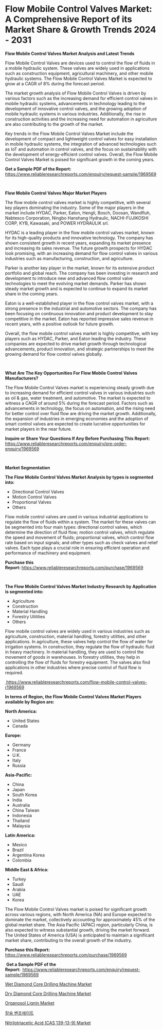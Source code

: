 <p><h1>Flow Mobile Control Valves Market: A Comprehensive Report of its Market Share & Growth Trends 2024 - 2031</h1></p><p><strong>Flow Mobile Control Valves Market Analysis and Latest Trends</strong></p>
<p><p>Flow Mobile Control Valves are devices used to control the flow of fluids in a mobile hydraulic system. These valves are widely used in applications such as construction equipment, agricultural machinery, and other mobile hydraulic systems. The Flow Mobile Control Valves Market is expected to grow at a CAGR of 8% during the forecast period.</p><p>The market growth analysis of Flow Mobile Control Valves is driven by various factors such as the increasing demand for efficient control valves in mobile hydraulic systems, advancements in technology leading to the development of innovative control valves, and the growing adoption of mobile hydraulic systems in various industries. Additionally, the rise in construction activities and the increasing need for automation in agriculture are also contributing to the growth of the market.</p><p>Key trends in the Flow Mobile Control Valves Market include the development of compact and lightweight control valves for easy installation in mobile hydraulic systems, the integration of advanced technologies such as IoT and automation in control valves, and the focus on sustainability with the development of energy-efficient control valves. Overall, the Flow Mobile Control Valves Market is poised for significant growth in the coming years.</p></p>
<p><strong>Get a Sample PDF of the Report:&nbsp;</strong> <a href="https://www.reliableresearchreports.com/enquiry/request-sample/1969569">https://www.reliableresearchreports.com/enquiry/request-sample/1969569</a></p>
<p>&nbsp;</p>
<p><strong>Flow Mobile Control Valves Major Market Players</strong></p>
<p><p>The flow mobile control valves market is highly competitive, with several key players dominating the industry. Some of the major players in the market include HYDAC, Parker, Eaton, Hengli, Bosch, Doosan, Wandfluh, Nabtesco Corporation, Ningbo Hanshang Hydraulic, NACHI-FUJIKOSHI CORP, KYB, Kawasaki, and POWER HYDRAULIK srl.</p><p>HYDAC is a leading player in the flow mobile control valves market, known for its high-quality products and innovative technology. The company has shown consistent growth in recent years, expanding its market presence and increasing its sales revenue. The future growth prospects for HYDAC look promising, with an increasing demand for flow control valves in various industries such as manufacturing, construction, and agriculture.</p><p>Parker is another key player in the market, known for its extensive product portfolio and global reach. The company has been investing in research and development to introduce new and advanced flow control valve technologies to meet the evolving market demands. Parker has shown steady market growth and is expected to continue to expand its market share in the coming years.</p><p>Eaton is a well-established player in the flow control valves market, with a strong presence in the industrial and automotive sectors. The company has been focusing on continuous innovation and product development to stay competitive in the market. Eaton has reported impressive sales revenue in recent years, with a positive outlook for future growth.</p><p>Overall, the flow mobile control valves market is highly competitive, with key players such as HYDAC, Parker, and Eaton leading the industry. These companies are expected to drive market growth through technological advancements, product innovation, and strategic partnerships to meet the growing demand for flow control valves globally.</p></p>
<p>&nbsp;</p>
<p><strong>What Are The Key Opportunities For Flow Mobile Control Valves Manufacturers?</strong></p>
<p><p>The Flow Mobile Control Valves market is experiencing steady growth due to increasing demand for efficient control valves in various industries such as oil & gas, water treatment, and automotive. The market is expected to witness a CAGR of around 5% during the forecast period. Factors such as advancements in technology, the focus on automation, and the rising need for better control over fluid flow are driving the market growth. Additionally, the expansion of industries in emerging economies and the adoption of smart control valves are expected to create lucrative opportunities for market players in the near future.</p></p>
<p><strong>Inquire or Share Your Questions If Any Before Purchasing This Report:</strong> <a href="https://www.reliableresearchreports.com/enquiry/pre-order-enquiry/1969569">https://www.reliableresearchreports.com/enquiry/pre-order-enquiry/1969569</a></p>
<p>&nbsp;</p>
<p><strong>Market Segmentation</strong></p>
<p><strong>The Flow Mobile Control Valves Market Analysis by types is segmented into:</strong></p>
<p><ul><li>Directional Control Valves</li><li>Motion Control Valves</li><li>Proportional Valves</li><li>Others</li></ul></p>
<p><p>Flow mobile control valves are used in various industrial applications to regulate the flow of fluids within a system. The market for these valves can be segmented into four main types: directional control valves, which determine the direction of fluid flow; motion control valves, which regulate the speed and movement of fluids; proportional valves, which control flow rate based on input signals; and other types such as check valves and relief valves. Each type plays a crucial role in ensuring efficient operation and performance of machinery and equipment.</p></p>
<p><strong>Purchase this Report:&nbsp;</strong><a href="https://www.reliableresearchreports.com/purchase/1969569">https://www.reliableresearchreports.com/purchase/1969569</a></p>
<p>&nbsp;</p>
<p><strong>The Flow Mobile Control Valves Market Industry Research by Application is segmented into:</strong></p>
<p><ul><li>Agriculture</li><li>Construction</li><li>Material Handling</li><li>Forestry Utilities</li><li>Others</li></ul></p>
<p><p>Flow mobile control valves are widely used in various industries such as agriculture, construction, material handling, forestry utilities, and other applications. In agriculture, these valves help control the flow of water for irrigation systems. In construction, they regulate the flow of hydraulic fluid in heavy machinery. In material handling, they are used to control the movement of goods in warehouses. In forestry utilities, they help in controlling the flow of fluids for forestry equipment. The valves also find applications in other industries where precise control of fluid flow is required.</p></p>
<p><a href="https://www.reliableresearchreports.com/flow-mobile-control-valves-r1969569">&nbsp;https://www.reliableresearchreports.com/flow-mobile-control-valves-r1969569</a></p>
<p><strong>In terms of Region, the Flow Mobile Control Valves Market Players available by Region are:</strong></p>
<p>
    <p> <strong> North America: </strong>
        <ul>
            <li>United States</li>
            <li>Canada</li>
        </ul>
        </p> 
    <p> <strong> Europe: </strong>
        <ul>
            <li>Germany</li>
            <li>France</li>
            <li>U.K.</li>
            <li>Italy</li>
            <li>Russia</li>
        </ul>
        </p> 
    <p> <strong> Asia-Pacific: </strong>
        <ul>
            <li>China</li>
            <li>Japan</li>
            <li>South Korea</li>
            <li>India</li>
            <li>Australia</li>
            <li>China Taiwan</li>
            <li>Indonesia</li>
            <li>Thailand</li>
            <li>Malaysia</li>
        </ul>
        </p> 
    <p> <strong> Latin America: </strong>
        <ul>
            <li>Mexico</li>
            <li>Brazil</li>
            <li>Argentina Korea</li>
            <li>Colombia</li>
        </ul>
        </p> 
    <p> <strong> Middle East & Africa: </strong>
        <ul>
            <li>Turkey</li>
            <li>Saudi</li>
            <li>Arabia</li>
            <li>UAE</li>
            <li>Korea</li>
        </ul>
    </p>
    </p>
<p><p>The Flow Mobile Control Valves market is poised for significant growth across various regions, with North America (NA) and Europe expected to dominate the market, collectively accounting for approximately 45% of the global market share. The Asia Pacific (APAC) region, particularly China, is also expected to witness substantial growth, driving the market forward. The United States of America (USA) is anticipated to maintain a significant market share, contributing to the overall growth of the industry.</p></p>
<p><strong>Purchase this Report: </strong><a href="https://www.reliableresearchreports.com/purchase/1969569">https://www.reliableresearchreports.com/purchase/1969569</a></p>
<p>&nbsp;<strong>Get a Sample PDF of the Report:&nbsp;&nbsp;</strong><a href="https://www.reliableresearchreports.com/enquiry/request-sample/1969569">https://www.reliableresearchreports.com/enquiry/request-sample/1969569</a></p>
<p><strong></strong></p>
<p><p><a href="https://github.com/joannesouthgate/Market-Research-Report-List-3/blob/main/wet-diamond-core-drilling-machine-market.md">Wet Diamond Core Drilling Machine Market</a></p><p><a href="https://github.com/wwwkeltoum/Market-Research-Report-List-3/blob/main/dry-diamond-core-drilling-machine-market.md">Dry Diamond Core Drilling Machine Market</a></p><p><a href="https://issuu.com/reportprime-2/docs/organosol-lignin-market-size-2030.pptx">Organosol Lignin Market</a></p><p><a href="https://github.com/shade463/Market-Research-Report-List-1/blob/main/230372641243.md">칼슘 벤조에이트</a></p><p><a href="https://issuu.com/reportprime-2/docs/nitrilotriacetic-acid-cas-139-13-9-market-size-203">Nitrilotriacetic Acid (CAS 139-13-9) Market</a></p></p>